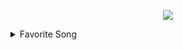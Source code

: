 <p align="center">
  <img src="https://magistratura-rsu.ru/uploads/mgudt/images/logo.png" />
</p>

<details>
<summary>Favorite Song</summary>

***I don't get no calls***  
***While we are in our phones***    
***The shit don't matter they say***    
***But that shit ain't shit***    
***That shit means a lot***    
***Fuck what you talk about***    
***I wanna stay the same***    
***I don't do shit for the fame***    
***If you're asking me***    
***I don't think life is a game***     

***It's funny how you act nice***    
***Eyes full of black lies***    
***I better stay in my mind***    
***I better stay in my peace***     
 
</details>

<!---
Sunset1437/Sunset1437 is a ✨ special ✨ repository because its `README.md` (this file) appears on your GitHub profile.
You can click the Preview link to take a look at your changes.
--->
